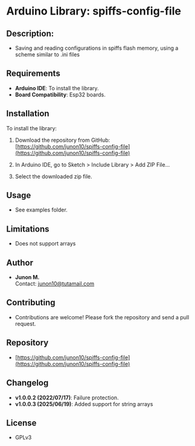 # Arduino Library: spiffs-config-file

## Description:

- Saving and reading configurations in spiffs flash memory, using a scheme similar to .ini files

## Requirements

- **Arduino IDE**: To install the library.
- **Board Compatibility**: Esp32 boards.

## Installation

To install the library:

1. Download the repository from GitHub:
   [https://github.com/junon10/spiffs-config-file](https://github.com/junon10/spiffs-config-file)

2. In Arduino IDE, go to Sketch > Include Library > Add ZIP File...

3. Select the downloaded zip file.

## Usage

- See examples folder.

## Limitations

- Does not support arrays

## Author

- **Junon M.**  
  Contact: [junon10@tutamail.com](mailto:junon10@tutamail.com)

## Contributing

- Contributions are welcome! Please fork the repository and send a pull request.

## Repository

- [https://github.com/junon10/spiffs-config-file](https://github.com/junon10/spiffs-config-file)

## Changelog

- **v1.0.0.2 (2022/07/17)**: Failure protection.
- **v1.0.0.3 (2025/06/19)**: Added support for string arrays

## License

- GPLv3

